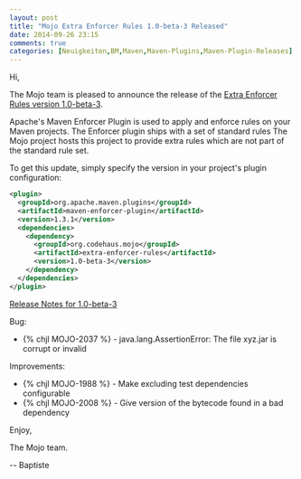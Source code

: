 ```yaml
---
layout: post
title: "Mojo Extra Enforcer Rules 1.0-beta-3 Released"
date: 2014-09-26 23:15
comments: true
categories: [Neuigkeiten,BM,Maven,Maven-Plugins,Maven-Plugin-Releases]
---
```

Hi, 

The Mojo team is pleased to announce the release of the 
[Extra Enforcer Rules version 1.0-beta-3](http://mojo.codehaus.org/extra-enforcer-rules/).

Apache's Maven Enforcer Plugin is used to apply and enforce rules on your 
Maven projects. 
The Enforcer plugin ships with a set of standard rules 
The Mojo project hosts this project to provide extra rules which are not 
part of the standard rule set. 


To get this update, simply specify the version in your project's plugin 
configuration: 

``` xml
<plugin> 
  <groupId>org.apache.maven.plugins</groupId> 
  <artifactId>maven-enforcer-plugin</artifactId> 
  <version>1.3.1</version> 
  <dependencies> 
    <dependency> 
      <groupId>org.codehaus.mojo</groupId> 
      <artifactId>extra-enforcer-rules</artifactId> 
      <version>1.0-beta-3</version> 
    </dependency> 
  </dependencies> 
</plugin> 
```

[Release Notes for 1.0-beta-3](http://jira.codehaus.org/secure/ReleaseNote.jspa?projectId=11062&version=19724)

Bug:

 * {% chjl MOJO-2037 %} - java.lang.AssertionError: The file xyz.jar is corrupt or invalid

Improvements:

 * {% chjl MOJO-1988 %} - Make excluding test dependencies configurable
 * {% chjl MOJO-2008 %} - Give version of the bytecode found in a bad dependency


Enjoy, 

The Mojo team. 

-- Baptiste 

